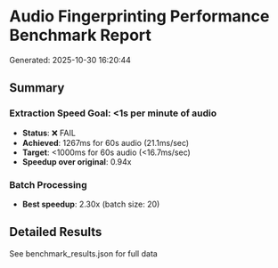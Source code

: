 # Audio Fingerprinting Performance Benchmark Report

Generated: 2025-10-30 16:20:44

## Summary

### Extraction Speed Goal: <1s per minute of audio
- **Status**: ❌ FAIL
- **Achieved**: 1267ms for 60s audio (21.1ms/sec)
- **Target**: <1000ms for 60s audio (<16.7ms/sec)
- **Speedup over original**: 0.94x

### Batch Processing
- **Best speedup**: 2.30x (batch size: 20)

## Detailed Results

See benchmark_results.json for full data